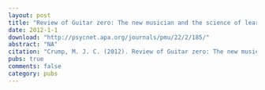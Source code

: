 ```yaml
---
layout: post
title: "Review of Guitar zero: The new musician and the science of learning."
date: 2012-1-1
download: "http://psycnet.apa.org/journals/pmu/22/2/185/"
abstract: "NA"
citation: "Crump, M. J. C. (2012). Review of Guitar zero: The new musician and the science of learning."
pubs: true
comments: false
category: pubs
---
```

